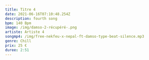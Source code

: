 ```yaml
---
title: Titre 4
date: 2021-06-16T07:10:48.254Z
description: fourth song
bpm: 140 Bpm
image: /img/damso-2-récupéré-.png
artiste: Artiste 4
songmp4: /img/free-nekfeu-x-nepal-ft-damso-type-beat-silence.mp3
genre: Chill
prix: 25 €
duree: 2:51
---
```

